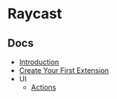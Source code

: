 # Raycast

## Docs

* [Introduction](https://developers.raycast.com/)
* [Create Your First Extension](https://developers.raycast.com/basics/create-your-first-extension)
* UI
  * [Actions](https://developers.raycast.com/api-reference/user-interface/actions)
